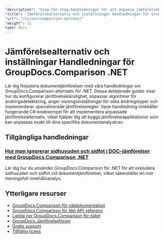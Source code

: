 ```yaml
---
"description": "Steg-för-steg-handledningar för att anpassa jämförelsebeteende, känslighet och visningsalternativ med GroupDocs.Comparison för .NET."
"title": "Jämförelsealternativ och inställningar Handledningar för GroupDocs.Comparison .NET"
"url": "/sv/net/comparison-options/"
"weight": 11
type: docs
---
```

# Jämförelsealternativ och inställningar Handledningar för GroupDocs.Comparison .NET

Lär dig finjustera dokumentjämförelser med våra handledningar om GroupDocs.Comparison-alternativ för .NET. Dessa detaljerade guider visar hur du konfigurerar jämförelsekänslighet, anpassar algoritmer för ändringsdetektering, anger visningsinställningar för olika ändringstyper och implementerar specialiserade jämförelseregler. Varje handledning innehåller fungerande C#-kodexempel för att implementera anpassade jämförelsealternativ, vilket hjälper dig att bygga jämförelseapplikationer som kan anpassas exakt till dina specifika dokumentanalyskrav.

## Tillgängliga handledningar

### [Hur man ignorerar sidhuvuden och sidfot i DOC-jämförelser med GroupDocs.Comparison .NET](./groupdocs-comparison-net-ignore-headers-footers/)
Lär dig hur du använder GroupDocs.Comparison för .NET för att exkludera sidhuvuden och sidfot vid dokumentjämförelser, vilket säkerställer en mer meningsfull innehållsanalys.

## Ytterligare resurser

- [GroupDocs.Comparison för nätdokumentation](https://docs.groupdocs.com/comparison/net/)
- [GroupDocs.Comparison för Net API-referens](https://reference.groupdocs.com/comparison/net/)
- [Ladda ner GroupDocs.Comparison för nätet](https://releases.groupdocs.com/comparison/net/)
- [GroupDocs.Jämförelseforum](https://forum.groupdocs.com/c/comparison)
- [Gratis support](https://forum.groupdocs.com/)
- [Tillfällig licens](https://purchase.groupdocs.com/temporary-license/)